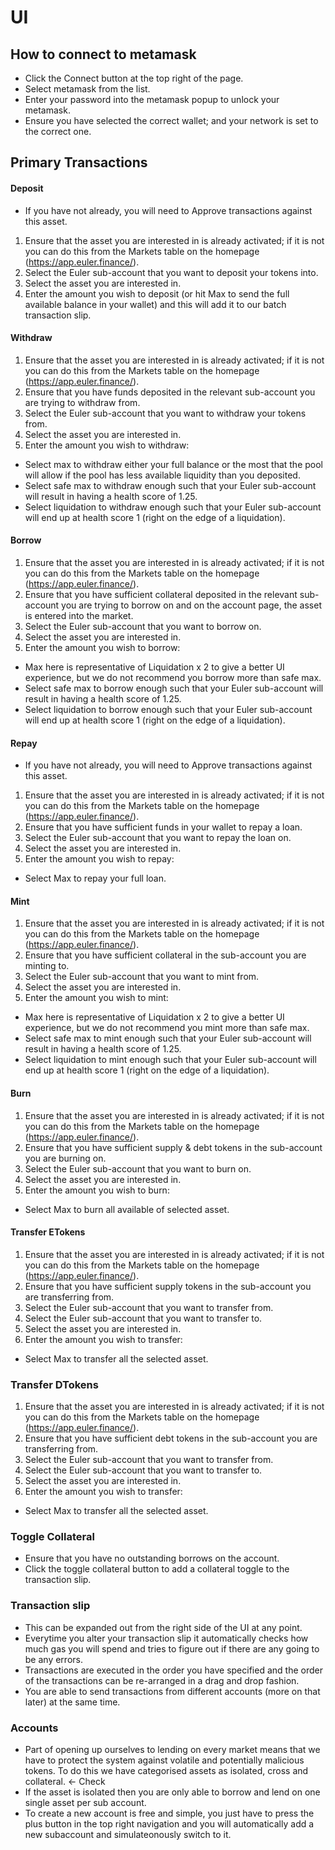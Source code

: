 # UI

## How to connect to metamask

* Click the Connect button at the top right of the page.
* Select metamask from the list.
* Enter your password into the metamask popup to unlock your metamask.
* Ensure you have selected the correct wallet; and your network is set to the correct one.

## Primary Transactions

#### Deposit
* If you have not already, you will need to Approve transactions against this asset.
1. Ensure that the asset you are interested in is already activated; if it is not you can do this from the Markets table on the homepage (https://app.euler.finance/).
2. Select the Euler sub-account that you want to deposit your tokens into.
3. Select the asset you are interested in.
4. Enter the amount you wish to deposit (or hit Max to send the full available balance in your wallet) and this will add it to our batch transaction slip.

#### Withdraw
1. Ensure that the asset you are interested in is already activated; if it is not you can do this from the Markets table on the homepage (https://app.euler.finance/).
2. Ensure that you have funds deposited in the relevant sub-account you are trying to withdraw from.
3. Select the Euler sub-account that you want to withdraw your tokens from.
4. Select the asset you are interested in.
5. Enter the amount you wish to withdraw:
* Select max to withdraw either your full balance or the most that the pool will allow if the pool has less available liquidity than you deposited.
* Select safe max to withdraw enough such that your Euler sub-account will result in having a health score of 1.25.
* Select liquidation to withdraw enough such that your Euler sub-account will end up at health score 1 (right on the edge of a liquidation).

#### Borrow
1. Ensure that the asset you are interested in is already activated; if it is not you can do this from the Markets table on the homepage (https://app.euler.finance/).
2. Ensure that you have sufficient collateral deposited in the relevant sub-account you are trying to borrow on and on the account page, the asset is entered into the market.
3. Select the Euler sub-account that you want to borrow on.
4. Select the asset you are interested in.
5. Enter the amount you wish to borrow:
* Max here is representative of Liquidation x 2 to give a better UI experience, but we do not recommend you borrow more than safe max.
* Select safe max to borrow enough such that your Euler sub-account will result in having a health score of 1.25.
* Select liquidation to borrow enough such that your Euler sub-account will end up at health score 1 (right on the edge of a liquidation).

#### Repay
* If you have not already, you will need to Approve transactions against this asset.
1. Ensure that the asset you are interested in is already activated; if it is not you can do this from the Markets table on the homepage (https://app.euler.finance/).
2. Ensure that you have sufficient funds in your wallet to repay a loan.
3. Select the Euler sub-account that you want to repay the loan on.
4. Select the asset you are interested in.
5. Enter the amount you wish to repay:
* Select Max to repay your full loan.

#### Mint
1. Ensure that the asset you are interested in is already activated; if it is not you can do this from the Markets table on the homepage (https://app.euler.finance/).
2. Ensure that you have sufficient collateral in the sub-account you are minting to.
3. Select the Euler sub-account that you want to mint from.
4. Select the asset you are interested in.
5. Enter the amount you wish to mint:
* Max here is representative of Liquidation x 2 to give a better UI experience, but we do not recommend you mint more than safe max.
* Select safe max to mint enough such that your Euler sub-account will result in having a health score of 1.25.
* Select liquidation to mint enough such that your Euler sub-account will end up at health score 1 (right on the edge of a liquidation).

#### Burn
1. Ensure that the asset you are interested in is already activated; if it is not you can do this from the Markets table on the homepage (https://app.euler.finance/).
2. Ensure that you have sufficient supply & debt tokens in the sub-account you are burning on.
3. Select the Euler sub-account that you want to burn on.
4. Select the asset you are interested in.
5. Enter the amount you wish to burn:
* Select Max to burn all available of selected asset.

#### Transfer ETokens
1. Ensure that the asset you are interested in is already activated; if it is not you can do this from the Markets table on the homepage (https://app.euler.finance/).
2. Ensure that you have sufficient supply tokens in the sub-account you are transferring from.
3. Select the Euler sub-account that you want to transfer from.
4. Select the Euler sub-account that you want to transfer to.
5. Select the asset you are interested in.
6. Enter the amount you wish to transfer:
* Select Max to transfer all the selected asset.

### Transfer DTokens
1. Ensure that the asset you are interested in is already activated; if it is not you can do this from the Markets table on the homepage (https://app.euler.finance/).
2. Ensure that you have sufficient debt tokens in the sub-account you are transferring from.
3. Select the Euler sub-account that you want to transfer from.
4. Select the Euler sub-account that you want to transfer to.
5. Select the asset you are interested in.
6. Enter the amount you wish to transfer:
* Select Max to transfer all the selected asset.

### Toggle Collateral
* Ensure that you have no outstanding borrows on the account.
* Click the toggle collateral button to add a collateral toggle to the transaction slip.

### Transaction slip
* This can be expanded out from the right side of the UI at any point.
* Everytime you alter your transaction slip it automatically checks how much gas you will spend and tries to figure out if there are any going to be any errors.
* Transactions are executed in the order you have specified and the order of the transactions can be re-arranged in a drag and drop fashion.
* You are able to send transactions from different accounts (more on that later) at the same time.

### Accounts
* Part of opening up ourselves to lending on every market means that we have to protect the system against volatile and potentially malicious tokens. To do this we have categorised assets as isolated, cross and collateral. <- Check
* If the asset is isolated then you are only able to borrow and lend on one single asset per sub account.
* To create a new account is free and simple, you just have to press the plus button in the top right navigation and you will automatically add a new subaccount and simulateonously switch to it.

